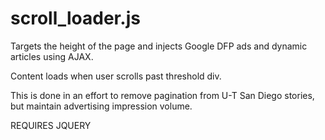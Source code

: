 # scroll_loader.js

Targets the height of the page  and injects Google DFP ads and dynamic articles using AJAX. 

Content loads when user scrolls past threshold div.

This is done in an effort to remove pagination from U-T San Diego stories, but maintain advertising impression volume.

REQUIRES JQUERY
